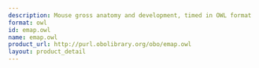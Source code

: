 ```yaml
---
description: Mouse gross anatomy and development, timed in OWL format
format: owl
id: emap.owl
name: emap.owl
product_url: http://purl.obolibrary.org/obo/emap.owl
layout: product_detail
---
```

